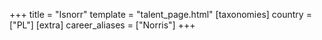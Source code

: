 +++
title = "Isnorr"
template = "talent_page.html"
[taxonomies]
country = ["PL"]
[extra]
career_aliases = ["Norris"]
+++
